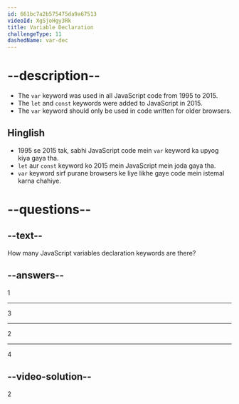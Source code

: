 ```yaml
---
id: 661bc7a2b575475da9a67513
videoId: XgSjoHgy3Rk
title: Variable Declaration
challengeType: 11
dashedName: var-dec
---
```


# --description--

- The `var` keyword was used in all JavaScript code from 1995 to 2015.
- The `let` and `const` keywords were added to JavaScript in 2015.
- The `var` keyword should only be used in code written for older browsers.

<h2>Hinglish</h2>

- 1995 se 2015 tak, sabhi JavaScript code mein `var` keyword ka upyog kiya gaya tha.
- `let` aur `const` keyword ko 2015 mein JavaScript mein joda gaya tha.
- `var` keyword sirf purane browsers ke liye likhe gaye code mein istemal karna chahiye.

# --questions--

## --text--

How many JavaScript variables declaration keywords are there?

## --answers--

1

---

3

---

2

---

4

## --video-solution--

2
